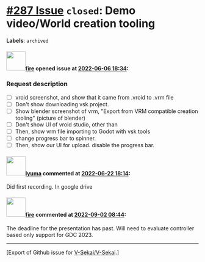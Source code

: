 # [\#287 Issue](https://github.com/V-Sekai/V-Sekai/issues/287) `closed`: Demo video/World creation tooling
**Labels**: `archived`


#### <img src="https://avatars.githubusercontent.com/u/32321?u=c2e06a3d2b49a467aa907e54aa259516440267cc&v=4" width="50">[fire](https://github.com/fire) opened issue at [2022-06-06 18:34](https://github.com/V-Sekai/V-Sekai/issues/287):

### Request description

- [ ] vroid screenshot, and show that it came from .vroid to .vrm file
- [ ] Don't show downloading vsk project.
- [ ] Show blender screenshot of vrm, "Export from VRM compatible creation tooling" (picture of blender)
- [ ] Don't show UI of vroid studio, other than 
- [ ] Then, show vrm file importing to Godot with vsk tools
- [ ] change progress bar to spinner.
- [ ] Then, show our UI for upload. disable the progress bar.

#### <img src="https://avatars.githubusercontent.com/u/39946030?v=4" width="50">[lyuma](https://github.com/lyuma) commented at [2022-06-22 18:14](https://github.com/V-Sekai/V-Sekai/issues/287#issuecomment-1163455752):

Did first recording. In google drive

#### <img src="https://avatars.githubusercontent.com/u/32321?u=c2e06a3d2b49a467aa907e54aa259516440267cc&v=4" width="50">[fire](https://github.com/fire) commented at [2022-09-02 08:44](https://github.com/V-Sekai/V-Sekai/issues/287#issuecomment-1235236337):

The deadline for the presentation has past. Will need to evaluate controller based only support for GDC 2023.


-------------------------------------------------------------------------------



[Export of Github issue for [V-Sekai/V-Sekai](https://github.com/V-Sekai/V-Sekai).]
